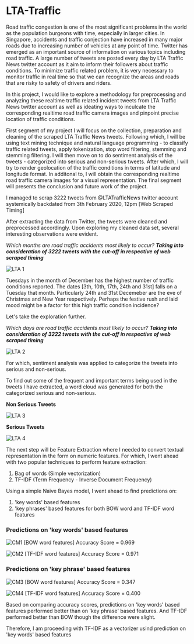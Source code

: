 # LTA-Traffic

Road traffic congestion is one of the most significant problems in the world as the population burgeons with time, especially in larger cities. In Singapore, accidents and traffic conjection have increased in many major roads due to increasing number of vehicles at any point of time. Twitter has emerged as an important source of information on various topics including road traffic. A large number of tweets are posted every day by LTA Traffic News twitter account as it aim to inform their followers about traffic conditions. To minimize traffic related problem, it is very necessary to monitor traffic in real time so that we can recognize the areas and roads that are risky to safety of drivers and riders.

In this project, I would like to explore a methodology for preprocessing and analyzing these realtime traffic related incident tweets from LTA Traffic News twitter account as well as ideating ways to inculcate the corresponding realtime road traffic camera images and pinpoint precise location of traffic conditions.

First segment of my project I will focus on the collection, preparation and cleaning of the scraped LTA Traffic News tweets. Following which, I will be using text mining technique and natural language programming - to classify traffic related tweets, apply tokenization, stop word filtering, stemming and stemming filtering.  I will then move on to do sentiment analysis of the tweets - categorized into serious and non-serious tweets. After which, I will try to render geolocation of the traffic conditions in terms of latitude and longitude format. In additonal to, I will obtain the corresponding realtime road traffic camera images for a visual representation. The final segment will presents the conclusion and future work of the project. 

I managed to scrap 3222 tweets from @LTATrafficNews twitter account systemically backdated from 3th February 2020, 12pm [Web Scraped Timing]

After extracting the data from Twitter, the tweets were cleaned and preprocessed accordingly. Upon exploring my cleaned data set, several interesting observations were evident.

*Which months are road traffic accidents most likely to occur?*
***Taking into consideration of 3222 tweets with the cut-off in respective of web scraped timing***

![LTA 1](https://github.com/RadheV/LTA-Traffic/blob/master/images/Image1.png)

Tuesdays in the month of December has the highest number of traffic conditions reported. 
The dates [3th, 10th, 17th, 24th and 31st] falls on a Tuesday that month. Particularly 24th and 31st Decemeber are the eve of Christmas and New Year respectively. Perhaps the festive rush and laid mood might be a factor for this high traffic condition incidence? 

Let's take the exploration further.

*Which days are road traffic accidents most likely to occur?*
***Taking into consideration of 3222 tweets with the cut-off in respective of web scraped timing***

![LTA 2](https://github.com/RadheV/LTA-Traffic/blob/master/images/Image2.png)

For which, sentiment analysis was applied to categorize the tweets into serious and non-serious.

To find out some of the frequent and important terms being used in the tweets I have extracted, a word cloud was generated for both the categorized serious and non-serious.

**Non Serious Tweets**

![LTA 3](https://github.com/RadheV/LTA-Traffic/blob/master/images/Image3.png)

**Serious Tweets**

![LTA 4](https://github.com/RadheV/LTA-Traffic/blob/master/images/Image4.png)

The next step will be Feature Extraction where I needed to convert textual representation in the form on numeric features. For which, I went ahead with two popular techniques to perform feature extraction:
1. Bag of words (Simple vectorization)
2. TF-IDF (Term Frequency - Inverse Document Frequency)

Using a simple Naive Bayes model, I went ahead to find predictions on:
1. 'key words' based features
2. 'key phrases' based features
for both BOW word and TF-IDF word features

### Predictions on 'key words' based features

![CM1](https://github.com/RadheV/LTA-Traffic/blob/master/images/CM1.png)
[BOW word features] Accuracy Score = 0.969

![CM2](https://github.com/RadheV/LTA-Traffic/blob/master/images/CM2.png)
[TF-IDF word features] Accuracy Score = 0.971

### Predictions on 'key phrase' based features

![CM3](https://github.com/RadheV/LTA-Traffic/blob/master/images/CM3.png)
[BOW word features] Accuracy Score = 0.347

![CM4](https://github.com/RadheV/LTA-Traffic/blob/master/images/CM4.png)
[TF-IDF word features] Accuracy Score = 0.400


Based on comparing accuracy scores, predictions on 'key words' based features performed better than on 'key phrase' based features. And TF-IDF performed better than BOW though the difference were slight. 

Therefore, I am proceeding with TF-IDF as a vectorizer usind prediction on 'key words' based features 





